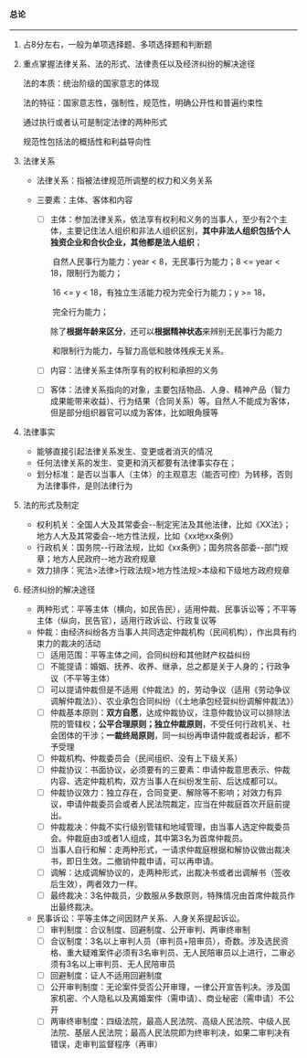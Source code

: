 #### 总论

------

1. 占8分左右，一般为单项选择题、多项选择题和判断题

2. 重点掌握法律关系、法的形式、法律责任以及经济纠纷的解决途径
   
   法的本质：统治阶级的国家意志的体现
   
   法的特征：国家意志性，强制性，规范性，明确公开性和普遍约束性

   通过执行或者认可是制定法律的两种形式
   
   规范性包括法的概括性和利益导向性
   
3. 法律关系

   - 法律关系：指被法律规范所调整的权力和义务关系

   - 三要素：主体、客体和内容

     - [ ] 主体：参加法律关系，依法享有权利和义务的当事人，至少有2个主体，主要记住法人组织和非法人组织区别，**其中非法人组织包括个人独资企业和合伙企业，其他都是法人组织**；

       ​		   自然人民事行为能力：year < 8，无民事行为能力；8 <= year < 18，限制行为能力；

       ​											 16 <= y < 18，有独立生活能力视为完全行为能力；y >= 18，

       ​											  完全行为能力；

       ​											 除了**根据年龄来区分**，还可以**根据精神状态**来辨别无民事行为能力

       ​											  和限制行为能力，与智力高低和肢体残疾无关系。

     - [ ] 内容：法律关系主体所享有的权利和承担的义务

     - [ ] 客体：法律关系指向的对象，主要包括物品、人身、精神产品（智力成果能带来收益）、行为结果（合同关系）等。自然人不能成为客体，但是部分组织器官可以成为客体，比如眼角膜等

4. 法律事实

   - 能够直接引起法律关系发生、变更或者消灭的情况
   - 任何法律关系的发生、变更和消灭都要有法律事实存在；
   - 划分标准：是否以当事人（主体）的主观意志（能否可控）为转移，否则为法律事件，是则法律行为
   
5. 法的形式及制定

   - 权利机关：全国人大及其常委会--制定宪法及其他法律，比如《XX法》；地方人大及其常委会--地方性法规，比如《xx地xx条例》
   - 行政机关：国务院--行政法规，比如《xx条例》；国务院各部委--部门规章；地方人民政府--地方政府规章
   - 效力排序：宪法>法律>行政法规>地方性法规>本级和下级地方政府规章

6. 经济纠纷的解决途径

   - 两种形式：平等主体（横向，如民告民），适用仲裁、民事诉讼等；不平等主体（纵向，民告官），适用行政诉讼、行政复议等
   - 仲裁：由经济纠纷各方当事人共同选定仲裁机构（民间机构），作出具有约束力的裁决的活动
     - [ ] 适用范围：平等主体之间，合同纠纷和其他财产权益纠纷
     - [ ] 不能提请：婚姻、抚养、收养、继承，总之都是关于人身的；行政争议（不平等主体）
     - [ ] 可以提请仲裁但是不适用《仲裁法》的，劳动争议（适用《劳动争议调解仲裁法》）、农业承包合同纠纷（《土地承包经营纠纷调解仲裁法》）
     - [ ] 仲裁基本原则：**双方自愿**，达成仲裁协议，注意仲裁协议可以排除法院的管辖权；**公平合理原则；独立仲裁原则**，不受任何行政机关、社会团体的干涉；**一裁终局原则**，同一纠纷再申请仲裁或者起诉，都不予受理
     - [ ] 仲裁机构、仲裁委员会（民间组织、没有上下级关系）
     - [ ] 仲裁协议：书面协议，必须要有的三要素：申请仲裁意思表示、仲裁内容、选定仲裁机构，双方当事人在纠纷发生前、后达成都可以。
     - [ ] 仲裁协议效力：独立存在，合同变更、解除等不影响；对效力有异议，申请仲裁委员会或者人民法院裁定，应当在仲裁庭首次开庭前提出。
     - [ ] 仲裁裁决：仲裁不实行级别管辖和地域管理，由当事人选定仲裁委员会。仲裁庭由3或者1人组成，其中第3名为首席仲裁员。
     - [ ] 当事人自行和解：走两种形式，一请求仲裁庭根据和解协议做出裁决书，即日生效。二撤销仲裁申请，可以再申请。
     - [ ] 调解：达成调解协议的，走两种形式，出裁决书或者出调解书（签收后生效），两者效力一样。
     - [ ] 最终裁决：3名仲裁员，少数服从多数原则，特殊情况由首席仲裁员作出最终裁决。
   - 民事诉讼：平等主体之间因财产关系、人身关系提起诉讼。
     - [ ] 审判制度：合议制度、回避制度、公开审判、两审终审制
     - [ ] 合议制度：3名以上审判人员（审判员+陪审员），奇数。涉及选民资格、重大疑难案件必须有3名审判员、无人民陪审员以上进行，二审必须有3名以上审判员、无人民陪审员
     - [ ] 回避制度：证人不适用回避制度
     - [ ] 公开审判制度：无论案件受否公开审理，一律公开宣告判决。涉及国家机密、个人隐私以及离婚案件（需申请）、商业秘密（需申请）不公开
     - [ ] 两审终审制度：四级法院，最高人民法院、高级人民法院、中级人民法院、基层人民法院；最高人民法院即为终审判决，如果二审判决有错误，走审判监督程序（再审）
